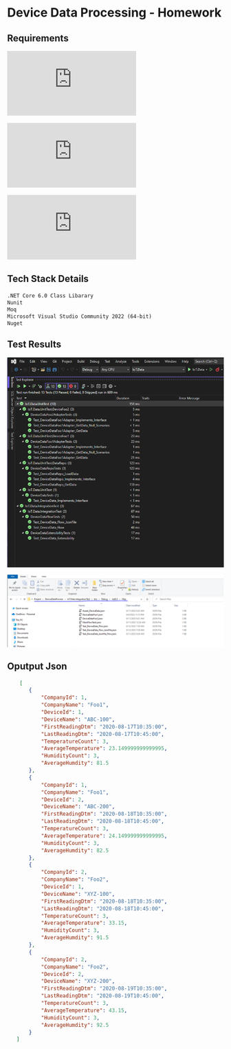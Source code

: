 # Device Data Processing - Homework

## Requirements
![Requirement Doc](https://github.com/senrepo/DeviceDataProcess/blob/main/Files/Cargo-%20DeviceDataTakeHomeAssignment.pdf)

![Json File 1](https://github.com/senrepo/DeviceDataProcess/blob/main/Files/DeviceDataFoo1.json)

![Json File 2](https://github.com/senrepo/DeviceDataProcess/blob/main/Files/DeviceDataFoo2.json)

## Tech Stack Details
    .NET Core 6.0 Class Libarary
    Nunit
    Moq
    Microsoft Visual Studio Community 2022 (64-bit)
    Nuget

## Test Results
![Test Results (unit & integration)](https://github.com/senrepo/DeviceDataProcess/blob/main/Files/TestResults.PNG)

![Integration Tests Output Files](https://github.com/senrepo/DeviceDataProcess/blob/main/Files/JsonOutputFiles.PNG)

## Oputput Json

 ```json
     [
        {
            "CompanyId": 1,
            "CompanyName": "Foo1",
            "DeviceId": 1,
            "DeviceName": "ABC-100",
            "FirstReadingDtm": "2020-08-17T10:35:00",
            "LastReadingDtm": "2020-08-17T10:45:00",
            "TemperatureCount": 3,
            "AverageTemperature": 23.149999999999995,
            "HumidityCount": 3,
            "AverageHumdity": 81.5
        },
        {
            "CompanyId": 1,
            "CompanyName": "Foo1",
            "DeviceId": 2,
            "DeviceName": "ABC-200",
            "FirstReadingDtm": "2020-08-18T10:35:00",
            "LastReadingDtm": "2020-08-18T10:45:00",
            "TemperatureCount": 3,
            "AverageTemperature": 24.149999999999995,
            "HumidityCount": 3,
            "AverageHumdity": 82.5
        },
        {
            "CompanyId": 2,
            "CompanyName": "Foo2",
            "DeviceId": 1,
            "DeviceName": "XYZ-100",
            "FirstReadingDtm": "2020-08-18T10:35:00",
            "LastReadingDtm": "2020-08-18T10:45:00",
            "TemperatureCount": 3,
            "AverageTemperature": 33.15,
            "HumidityCount": 3,
            "AverageHumdity": 91.5
        },
        {
            "CompanyId": 2,
            "CompanyName": "Foo2",
            "DeviceId": 2,
            "DeviceName": "XYZ-200",
            "FirstReadingDtm": "2020-08-19T10:35:00",
            "LastReadingDtm": "2020-08-19T10:45:00",
            "TemperatureCount": 3,
            "AverageTemperature": 43.15,
            "HumidityCount": 3,
            "AverageHumdity": 92.5
        }
    ]
```